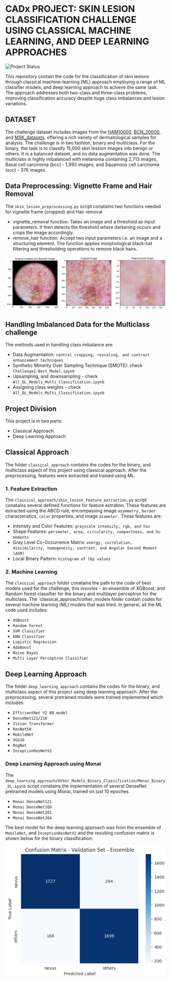 # CADx PROJECT: SKIN LESION CLASSIFICATION CHALLENGE USING CLASSICAL MACHINE LEARNING, AND DEEP LEARNING APPROACHES 
![Project Status](https://img.shields.io/badge/Status-Completed-brightgreen)

This repository contain the code for the classification of skin lesions through classical machine-learning (ML) approach employing a range of ML classifier models, and deep learning approach to achieve the same task. The approach addresses both two-class and three-class problems, improving classification accuracy despite huge class imbalances and lesion variations.

## DATASET
The challenge dataset includes images from the [HAM10000](https://dataverse.harvard.edu/dataset.xhtml?persistentId=doi:10.7910/DVN/DBW86T), [BCN_20000](https://paperswithcode.com/dataset/bcn-20000), and [MSK_datasets](https://paperswithcode.com/dataset/msk), offering a rich variety of dermatological samples for analysis. The challenge is in two fashion, binary and multiclass. For the binary, the task is to classify 15,000 skin lession images into benign or others. It is a balanced dataset, and no data augmentation was done. The multiclass is highly imbalanced with melanoma containing 2,713 images, Basal cell carcinoma (bcc) - 1,993 images, and Squamous cell carcinoma (scc) - 376 images.


## Data Preprocessing: Vignette Frame and Hair Removal
The `skin_lesion_preprocessing.py` script conatains two functions needed for vignette frame (cropped) and Hair removal
* vignette_removal function: Takes an image and a threshold as input parameters. It then detects the threshold where darkening occurs and crops the image accordingly.
* remove_hair function: Accept two input parameters i.e. an image and a structuring element. The function applies morphological black-hat filtering and thresholding operations to remove black hairs.

![Preprocessed Images](preprocessing.png "Preprocessed_Images")

## Handling Imbalanced Data for the Multiclass challenge
The methods used in handling class imbalance are:
* Data Augmentation: `central cropping, rescaling, and contrast enhancement techniques` 
* Synthetic Minority Over Sampling Technique (SMOTE): check `Challenge2-Best_Model.ipynb`
* Upsampling, and downsampling - check `All_DL_Models_Multi_Classification.ipynb`
* Assigning class weights - check `All_DL_Models_Multi_Classification.ipynb`

## Project Division
This project is in two parts:
* Classical Approach
* Deep Learning Approach

## Classical Approach
The folder `classical_approach` contains the codes for the binary, and multiclass aspect of this project using classical approach. After the preprocessing, features were extracted and trained using ML.

### 1. Feature Extraction
The `classical_approach/skin_lesion_feature_extraction.py` script conatains several defined functions for feature extration. These features are extracted using the ABCD rule, encompassing image `asymmetry,` `border` characteristics, `color` properties, and image `diameter.` These features are:
* Intensity and Color Features: `grayscale intensity, rgb, and hsv`
* Shape Features: `perimeter, area, circularity, compactness, and hu moments`
* Gray Level Co-Occurrence Matrix: `energy, correlation, dissimilarity, homogeneity, contrast, and Angular Second Moment (ASM)`
* Local Binary Pattern: `histogram of lbp values`

### 2. Machine Learning
The `classical_approach` folder conatains the path to the code of best models used for the challenge, this invovles - an ensemble of XGBoost, and Random forest classifier for the binary and multilayer perceptron for the multiclass. The `classical_approach/other_models folder contain codes for several machine learning (ML) models that was tried. In general, all the ML code used includes:
* `XGBoost`
* `Random Forest`
* `SVM Classifier`
* `KNN Classifier`
* `Logistic Regression`
* `AdaBoost`
* `Naive Bayes`
* `Multi Layer Perceptron Classifier`

## Deep Learning Approach
The folder `deep_learning_approach` contains the codes for the binary, and multiclass aspect of this project using deep learning approach. After the preprocessing, several pretrained models were trained implemented which includes:
* `EfficientNet V2 B0 model`
* `DenseNet121/210`
* `Vision Transformer`
* `ResNet50`
* `MobileNet`
* `VGG16`
* `RegNet`
* `InceptionResNetV2`

### Deep Learning Approach using Monai
The `deep_learning_approach/Other_Models_Binary_Classification/Monai_Binary_DL.ipynb` script conatains the implementation of several DenseNet pretrained models using Monai, trained on just 10 epoches.
* `Monai DenseNet121`
* `Monai DenseNet169`
* `Monai DenseNet201`
* `Monai DenseNet264`

The best model for the deep learning approach was from the ensemble of `MobileNet`, and `InceptionResNetV2` and the resulting confusion matrix is shown below for the binary classification:

![Confusion Matrix](CM_bestModel.png "Confusion Matrix")
